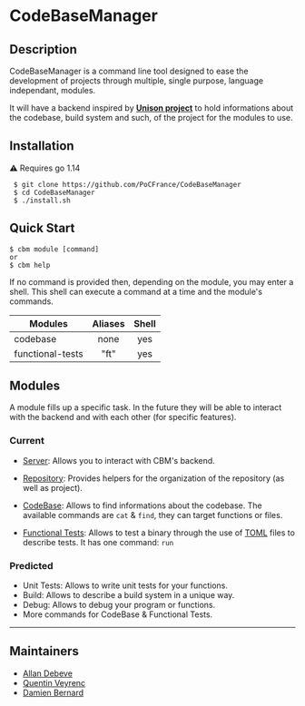 # CodeBaseManager

## Description
CodeBaseManager is a command line tool designed to ease the development of projects through multiple, single purpose, language independant, modules.

It will have a backend inspired by **[Unison project](https://www.unisonweb.org/)** to hold informations about the codebase, build system and such, of the project for the modules to use.

## Installation

:warning: Requires go 1.14
```
 $ git clone https://github.com/PoCFrance/CodeBaseManager
 $ cd CodeBaseManager
 $ ./install.sh
```
## Quick Start

```
$ cbm module [command]
or
$ cbm help
```

If no command is provided then, depending on the module, you may enter a shell. This shell can execute a command at a time and the module's commands.

|        Modules    | Aliases | Shell |
|-------------------|:-------:|:-----:|
|codebase           | none    | yes |
|functional-tests   | "ft" | yes |

## Modules
A module fills up a specific task. In the future they will be able to interact with the backend and with each other (for specific features).

### Current

- [Server](/modules/server/README.md): Allows you to interact with CBM's backend.

- [Repository](/modules/repository/README.md): Provides helpers for the organization of the repository (as well as project).

- [CodeBase](/modules/codebase/README.md): Allows to find informations about the codebase. The available commands are `cat` & `find`, they can target functions or files.

- [Functional Tests](/modules/funcTests/README.md): Allows to test a binary through the use of [TOML](https://github.com/toml-lang/toml) files to describe tests. It has one command: `run`

### Predicted

- Unit Tests: Allows to write unit tests for your functions.
- Build: Allows to describe a build system in a unique way.
- Debug: Allows to debug your program or functions.
- More commands for CodeBase & Functional Tests.


------------
## Maintainers

 - [Allan Debeve](https://github.com/Gfaim)
 - [Quentin Veyrenc](https://github.com/VrncQuentin)
 - [Damien Bernard](https://github.com/Encorpluptit)
